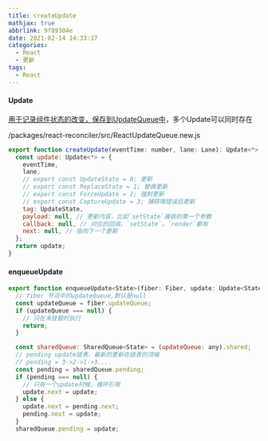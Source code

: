 ```yaml
---
title: createUpdate
mathjax: true
abbrlink: 9f89304e
date: 2021-02-14 14:33:17
categories:
  - React
  - 更新
tags:
  - React
---
```



#### Update

[用于记录组件状态的改变，保存到UpdateQueue中](/posts/a51eed6a/#updateContainer)，多个Update可以同时存在

/packages/react-reconciler/src/ReactUpdateQueue.new.js 

```javascript
export function createUpdate(eventTime: number, lane: Lane): Update<*> {
  const update: Update<*> = {
    eventTime,
    lane,
    // export const UpdateState = 0; 更新
    // export const ReplaceState = 1; 替换更新
    // export const ForceUpdate = 2; 强制更新
    // export const CaptureUpdate = 3; 捕获哦错误后更新
    tag: UpdateState,
    payload: null, // 更新内容，比如`setState`接收的第一个参数
    callback: null, // 对应的回调，`setState`，`render`都有
    next: null, // 指向下一个更新
  };
  return update;
}
```

#### enqueueUpdate

```javascript
export function enqueueUpdate<State>(fiber: Fiber, update: Update<State>) {
  // fiber 节点中的updateQueue,默认是null
  const updateQueue = fiber.updateQueue;
  if (updateQueue === null) {
    // 只在未挂载时执行
    return;
  }

  const sharedQueue: SharedQueue<State> = (updateQueue: any).shared;
  // pending update链表，最新的更新在链表的顶端
  // pending = 3->2->1->3....
  const pending = sharedQueue.pending;
  if (pending === null) {
    // 只有一个update时候，循环引用
    update.next = update;
  } else {
    update.next = pending.next;
    pending.next = update;
  }
  sharedQueue.pending = update;

```